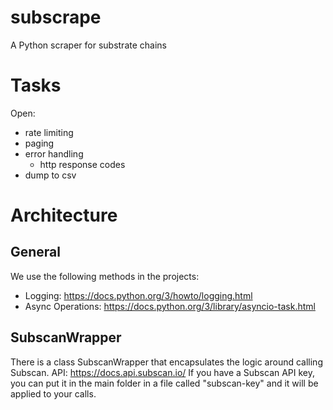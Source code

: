 # subscrape
A Python scraper for substrate chains

# Tasks
Open:
- rate limiting
- paging
- error handling
  - http response codes
- dump to csv


# Architecture

## General
We use the following methods in the projects:
- Logging: https://docs.python.org/3/howto/logging.html
- Async Operations: https://docs.python.org/3/library/asyncio-task.html

## SubscanWrapper
There is a class SubscanWrapper that encapsulates the logic around calling Subscan.
API: https://docs.api.subscan.io/
If you have a Subscan API key, you can put it in the main folder in a file called "subscan-key" and it will be applied to your calls.

